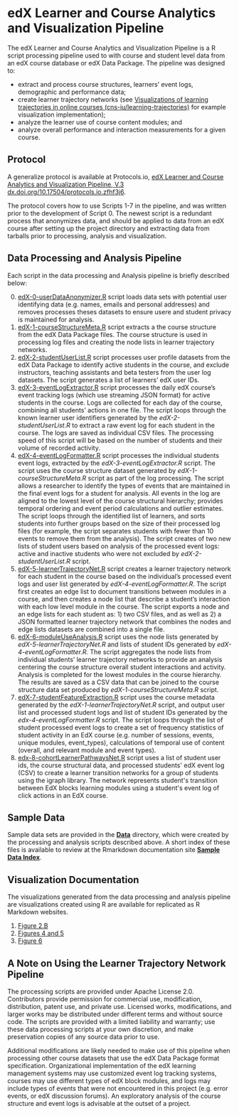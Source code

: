 # edX Learner and Course Analytics and Visualization Pipeline
The edX Learner and Course Analytics and Visualization Pipeline is a R script processing pipeline used to with course and student level data from an edX course database or edX Data Package. The pipeline was designed to:

* extract and process course structures, learners’ event logs, demographic and performance data;
* create learner trajectory networks (see [Visualizations of learning trajectories in online courses (cns-iu/learning-trajectories)](https://github.com/cns-iu/learning-trajectories) for example visualization implementation);
* analyze the learner use of course content modules; and
* analyze overall performance and interaction measurements for a given course.

## Protocol
A generalize protocol is available at Protocols.io, [edX Learner and Course Analytics and Visualization Pipeline, V.3](https://www.protocols.io/view/edx-learner-and-course-analytics-and-visualization-zckf2uw) [dx.doi.org/10.17504/protocols.io.zfhf3j6](dx.doi.org/10.17504/protocols.io.zfhf3j6).

The protocol covers how to use Scripts 1-7 in the pipeline, and was written prior to the development of Script 0. The newest script is a redundant process that anonymizes data, and should be applied to data from an edX course after setting up the project directory and extracting data from tarballs prior to processing, analysis and visualization.

## Data Processing and Analysis Pipeline
Each script in the data processing and Analysis pipeline is briefly described below:

0.  [edX-0-userDataAnonymizer.R](https://github.com/mginda/edx-learnertrajectorynetpipeline/blob/master/edX-0-userDataAnonymizer.R) script loads data sets with potential user identifying data (e.g. names, emails and personal addresses) and removes processes theses datasets to ensure usere and student privacy is maintained for analysis.
1.	[edX-1-courseStructureMeta.R](https://github.com/mginda/edx-learnertrajectorynetpipeline/blob/master/edX-1-courseStructureMeta.R) script extracts a the course structure from the edX Data Package files. The course structure is used in processing log files and creating the node lists in learner trajectory networks.
2.	[edX-2-studentUserList.R](https://github.com/mginda/edx-learnertrajectorynetpipeline/blob/master/edX-2-studentUserList.R) script processes user profile datasets from the edX Data Package to identify active students in the course, and exclude instructors, teaching assistants and beta testers from the user log datasets. The script generates a list of learners’ edX user IDs.
3.	[edX-3-eventLogExtractor.R](https://github.com/cns-iu/edx-learnertrajectorynetpipeline/blob/master/edX-3-eventLogExtractor.R) script processes the daily edX course’s event tracking logs (which use streaming JSON format) for active students in the course. Logs are collected for each day of the course, combining all students’ actions in one file. The script loops through the known learner user identifiers generated by the *edX-2-studentUserList.R* to extract a raw event log for each student in the course. The logs are saved as individual CSV files. The processing speed of this script will be based on the number of students and their volume of recorded activity.
4.	[edX-4-eventLogFormatter.R](https://github.com/cns-iu/edx-learnertrajectorynetpipeline/blob/master/edX-4-eventLogFormatter.R) script processes the individual students event logs, extracted by the *edX-3-eventLogExtractor.R* script. The script uses the course structure dataset generated by *edX-1-courseStructureMeta.R* script as part of the log processing. The script allows a researcher to identify the types of events that are maintained in the final event logs for a student for analysis. All events in the log are aligned to the lowest level of the course structural hierarchy; provides temporal ordering and event period calculations and outlier estimates. The script loops through the identified list of learners, and sorts students into further groups based on the size of their processed log files (for example, the script separates students with fewer than 10 events to remove them from the analysis). The script creates of two new lists of student users based on analysis of the processed event logs: active and inactive students who were not excluded by *edX-2-studentUserList.R* script.
5.	[edX-5-learnerTrajectoryNet.R](https://github.com/cns-iu/edx-learnertrajectorynetpipeline/blob/master/edX-5-learnerTrajectoryNet.R)  script creates a learner trajectory network for each student in the course based on the individual’s processed event logs and user list generated by *edX-4-eventLogFormatter.R*. The script first creates an edge list to document transitions between modules in a course, and then creates a node list that describe a student’s interaction with each low level module in the course. The script exports a node and an edge lists for each student as: 1) two CSV files, and as well as 2) a JSON formatted learner trajectory network that combines the nodes and edge lists datasets are combined into a single file.
6.	[edX-6-moduleUseAnalysis.R](https://github.com/cns-iu/edx-learnertrajectorynetpipeline/blob/master/edX-6-moduleUseAnalysis.R) script uses the node lists generated by *edX-5-learnerTrajectoryNet.R* and lists of student IDs generated by *edX-4-eventLogFormatter.R*. The script aggregates the node lists from individual students’ learner trajectory networks to provide an analysis centering the course structure overall student interactions and activity. Analysis is completed for the lowest modules in the course hierarchy. The results are saved as a CSV data that can be joined to the course structure data set produced by *edX-1-courseStructureMeta.R* script.
7.	[edX-7-studentFeatureExtraction.R](https://github.com/cns-iu/edx-learnertrajectorynetpipeline/blob/master/edX-7-studentFeatureExtraction.R) script uses the course metadata generated by the *edX-1-learnerTrajectoryNet.R* script, and output user list and processed student logs and list of student IDs generated by the *edx-4-eventLogFormatter.R* script. The script loops through the list of student processed event logs to create a set of frequency statistics of student activity in an EdX course (e.g. number of sessions, events, unique modules, event_types), calculations of temporal use of content (overall, and relevant module and event types).
8.	[edx-8-cohortLearnerPathwaysNet.R](https://github.com/cns-iu/edx-learnertrajectorynetpipeline/blob/master/edx-8-cohortLearnerPathwaysNet.R) script uses a list of student user ids, the course structural data, and processed students' edX event log (CSV) to create a learner transition networks for a group of students using the igraph library. The network represents student's transition between EdX blocks learning modules using a student's event log of click actions in an EdX course. 

## Sample Data
Sample data sets are provided in the **[Data](https://github.com/cns-iu/edx-learnertrajectorynetpipeline/tree/master/data)** directory, which were created by the processing and analysis scripts described above. A short index of these files is available to review at the Rmarkdown documentation site **[Sample Data Index](https://cns-iu.github.io/edx-learnertrajectorynetpipeline/index.html)**.

## Visualization Documentation
The visualizations generated from the data processing and analysis pipeline are visualizations created using R are available for replicated as R Markdown websites. 
1. [Figure 2.B](https://cns-iu.github.io/edx-learnertrajectorynetpipeline/edx-8-figure2-B.html)
2. [Figures 4 and 5](https://cns-iu.github.io/edx-learnertrajectorynetpipeline/edx-8-figure4and5.html)
6. [Figure 6](https://cns-iu.github.io/edx-learnertrajectorynetpipeline/edx-8-figure6.html)

## A Note on Using the Learner Trajectory Network Pipeline
The processing scripts are provided under Apache License 2.0. Contributors provide permission for commercial use, modification, distribution, patent use, and private use.  Licensed works, modifications, and larger works may be distributed under different terms and without source code. The scripts are provided with a limited liability and warranty; use these data processing scripts at your own discretion, and make preservation copies of any source data prior to use.

Additional modifications are likely needed to make use of this pipeline when processing other course datasets that use the edX Data Package format specification. Organizational implementation of the edX learning management systems may use customized event log tracking systems, courses may use different types of edX block modules, and logs may include types of events that were not encountered in this project (e.g. error events, or edX discussion forums). An exploratory analysis of the course structure and event logs is advisable at the outset of a project.
